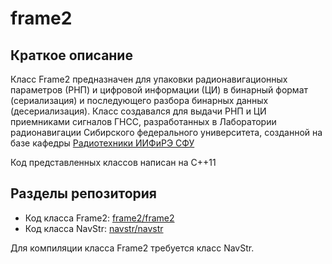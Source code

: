 # frame2

## Краткое описание

Класс Frame2 предназначен для упаковки радионавигационных параметров (РНП) и цифровой информации (ЦИ) в бинарный формат (сериализация) и последующего разбора бинарных данных (десериализация). Класс создавался для выдачи РНП и ЦИ приемниками сигналов ГНСС, разработанных в Лаборатории радионавигации Сибирского федерального университета, созданной на базе кафедры [Радиотехники ИИФиРЭ СФУ](http://efir.sfu-kras.ru/chair/radiotechnics/)

Код представленных классов написан на C++11

## Разделы репозитория

* Код класса Frame2: [frame2/frame2](frame2/frame2)
* Код класса NavStr: [navstr/navstr](navstr/navstr)

Для компиляции класса Frame2 требуется класс NavStr.
